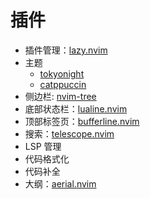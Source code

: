 # 插件

- 插件管理：[lazy.nvim](https://github.com/folke/lazy.nvim)
- 主题
  - [tokyonight](https://github.com/folke/tokyonight.nvim)
  - [catppuccin](https://github.com/catppuccin/nvim)
- 侧边栏: [nvim-tree](https://github.com/nvim-tree/nvim-tree.lua)
- 底部状态栏：[lualine.nvim](https://github.com/nvim-lualine/lualine.nvim?tab=readme-ov-file)
- 顶部标签页：[bufferline.nvim](https://github.com/akinsho/bufferline.nvim)
- 搜索：[telescope.nvim]()
- LSP 管理
- 代码格式化
- 代码补全
- 大纲：[aerial.nvim](https://github.com/stevearc/aerial.nvim)
